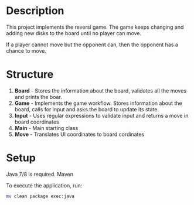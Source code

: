 # Description
This project implements the reversi game. The game keeps changing 
and adding new disks to the board until no player can move. 

If a player cannot move but the opponent can, then the opponent has
a chance to move.

# Structure
1. **Board** - Stores the information about the board, validates all the
moves and prints the boar.
1. **Game** - Implements the game workflow. Stores information about the
board, calls for input and asks the board to update its state.
1. **Input** - Uses regular expressions to validate input and returns
a move in board coordinates
1. **Main** - Main starting class
1. **Move** - Translates UI coordinates to board cordinates

# Setup 
Java 7/8 is required.
Maven

To execute the application, run:

```bash
mv clean package exec:java
```